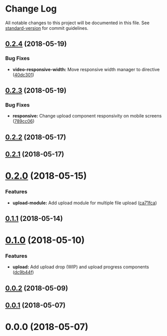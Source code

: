 # Change Log

All notable changes to this project will be documented in this file. See [standard-version](https://github.com/conventional-changelog/standard-version) for commit guidelines.

<a name="0.2.4"></a>
## [0.2.4](https://gitlab.com/sapir-optimizations/blue-stream/blue-stream-client/compare/v0.2.3...v0.2.4) (2018-05-19)


### Bug Fixes

* **video-responsive-width:** Move responsive width manager to directive ([40dc301](https://gitlab.com/sapir-optimizations/blue-stream/blue-stream-client/commit/40dc301))



<a name="0.2.3"></a>
## [0.2.3](https://gitlab.com/sapir-optimizations/blue-stream/blue-stream-client/compare/v0.2.2...v0.2.3) (2018-05-19)


### Bug Fixes

* **responsive:** Change upload component responsivity on mobile screens ([789cc06](https://gitlab.com/sapir-optimizations/blue-stream/blue-stream-client/commit/789cc06))



<a name="0.2.2"></a>
## [0.2.2](https://gitlab.com/sapir-optimizations/blue-stream/blue-stream-client/compare/v0.2.1...v0.2.2) (2018-05-17)



<a name="0.2.1"></a>
## [0.2.1](https://gitlab.com/sapir-optimizations/blue-stream/blue-stream-client/compare/v0.2.0...v0.2.1) (2018-05-17)



<a name="0.2.0"></a>
# [0.2.0](https://gitlab.com/sapir-optimizations/blue-stream/blue-stream-client/compare/v0.1.1...v0.2.0) (2018-05-15)


### Features

* **upload-module:** Add upload module for multiple file upload ([ca71fca](https://gitlab.com/sapir-optimizations/blue-stream/blue-stream-client/commit/ca71fca))



<a name="0.1.1"></a>
## [0.1.1](https://gitlab.com/sapir-optimizations/blue-stream/blue-stream-client/compare/v0.1.0...v0.1.1) (2018-05-14)



<a name="0.1.0"></a>
# [0.1.0](https://gitlab.com/sapir-optimizations/blue-stream/blue-stream-client/compare/v0.0.2...v0.1.0) (2018-05-10)


### Features

* **upload:** Add upload drop (WIP) and upload progress components ([dc9b44f](https://gitlab.com/sapir-optimizations/blue-stream/blue-stream-client/commit/dc9b44f))



<a name="0.0.2"></a>
## [0.0.2](https://gitlab.com/sapir-optimizations/blue-stream/blue-stream-client/compare/v0.0.1...v0.0.2) (2018-05-09)



<a name="0.0.1"></a>
## [0.0.1](https://gitlab.com/sapir-optimizations/blue-stream/blue-stream-client/compare/v0.0.0...v0.0.1) (2018-05-07)



<a name="0.0.0"></a>
# 0.0.0 (2018-05-07)
